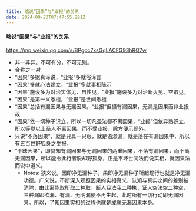 ```yaml
---
title: 略说“因果”与“业报”的关系
date: 2024-09-23T07:47:55.291Z
---
```


#### 略说“因果”与“业报”的关系
https://mp.weixin.qq.com/s/BPgoc7xsGqLACFG93hRQ7w
- 非一非异。不可有分，不可无别。
- 合称之一对
- “因果”多据真谛说，“业报”多就俗谛言
- “因果”多就心法建立，“业报”多就事相陈示
- “因果”施设多为对治实体见、自性见，“业报”施设多为对治断灭见、空取见。
- “因果”是第一义悉檀，“业报”是世间悉檀
- “因果”总括有漏因果与无漏因果，“业报”但摄有漏因果，无漏是因果而非业报故
- “因果”依一切种子识立，所以一切凡圣法都不离因果，“业报”但依异熟识立，所以等觉以上圣人不离因果、而不受业报，除方便示现外。
- 只说“不落因果”，就是只具一只眼，就是语渗漏，就是落在有漏因果中，所以有五百世野狐身之受报。
- “不昧因果”，即具知有漏因果与无漏因果的两重因果，不落有漏因果，而不离无漏因果，所以能令此行者脱却野狐身，正是不坏世间法而说实相，就因果法而说中道义。
  - Notes: 狭义说，因即净无漏种子，果即净无漏种子所起现行也就是净无漏功德。广义说，不断深入观照因果的实相真义，认知与真实之间的差别被消除，由此离能取所取二种取，断人我法我二种执，证人空法空二种空，三种漏即欲漏、有漏、无明漏便不再生起，此时所有一切行动即无漏因果。所以，了知因果实相的过程也就是成就无漏因果本身。
